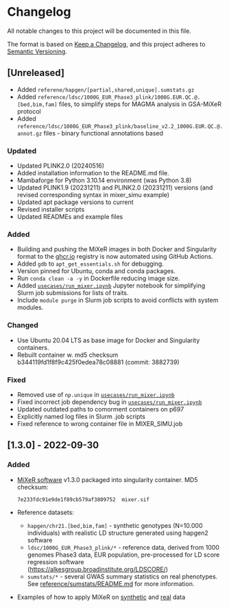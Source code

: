 # Changelog

All notable changes to this project will be documented in this file.

The format is based on [Keep a Changelog](https://keepachangelog.com/en/1.0.0/),
and this project adheres to [Semantic Versioning](https://semver.org/spec/v2.0.0.html).

## [Unreleased]

- Added ``referene/hapgen/[partial,shared,unique].sumstats.gz``
- Added ``reference/ldsc/1000G_EUR_Phase3_plink/1000G.EUR.QC.@.[bed,bim,fam]`` files, to simplify steps for MAGMA analysis in GSA-MiXeR protocol
- Added ``reference/ldsc/1000G_EUR_Phase3_plink/baseline_v2.2_1000G.EUR.QC.@.annot.gz`` files - binary functional annotations based
 
### Updated

- Updated PLINK2.0 (20240516)
- Added installation information to the README.md file.
- Mambaforge for Python 3.10.14 environment (was Python 3.8)
- Updated PLINK1.9 (20231211) and PLINK2.0 (20231211) versions (and revised corresponding syntax in mixer_simu example)
- Updated apt package versions to current
- Revised installer scripts
- Updated READMEs and example files

### Added

- Building and pushing the MiXeR images in both Docker and Singularity format to the [ghcr.io](https://ghcr.io) registry is now automated using GitHub Actions.
- Added `gdb` to `apt_get_essentials.sh` for debugging.
- Version pinned for Ubuntu, conda and conda packages.
- Run `conda clean -a -y` in Dockerfile reducing image size.
- Added [`usecases/run_mixer.ipynb`](usecases/run_mixer.ipynb) Jupyter notebook for simplifying Slurm job submissions for lists of traits.
- Include ``module purge`` in Slurm job scripts to avoid conflicts with system modules.

### Changed

- Use Ubuntu 20.04 LTS as base image for Docker and Singularity containers.
- Rebuilt container w. md5 checksum b344119fd1f8f9c425f0edea78c08881 (commit: 3882739)

### Fixed

- Removed use of `np.unique` in [`usecases/run_mixer.ipynb`](usecases/run_mixer.ipynb)
- Fixed incorrect job dependency bug in [`usecases/run_mixer.ipynb`](usecases/run_mixer.ipynb)
- Updated outdated paths to comorment containers on p697
- Explicitly named log files in Slurm .job scripts
- Fixed reference to wrong container file in MIXER_SIMU.job

## [1.3.0] - 2022-09-30

### Added

- [MiXeR software](https://github.com/precimed/mixer) v1.3.0 packaged into singularity container. MD5 checksum:

  ```
  7e233fdc91e9de1f89cb579af3809752  mixer.sif
  ```

- Reference datasets:

  - ``hapgen/chr21.[bed,bim,fam]`` - synthetic genotypes (N=10.000 individuals) with realistic LD structure generated using hapgen2 software
  - ``ldsc/1000G_EUR_Phase3_plink/*`` - reference data, derived from 1000 genomes Phase3 data, EUR population, pre-processed for LD score regression software (<https://alkesgroup.broadinstitute.org/LDSCORE/>)
  - ``sumstats/*`` - several GWAS summary statistics on real phenotypes. See [reference/sumstats/README.md](reference/sumstats/README.md) for more information.

- Examples of how to apply MiXeR on [synthetic](usecases/mixer_real.md) and [real](usecases/mixer_simu.md) data

